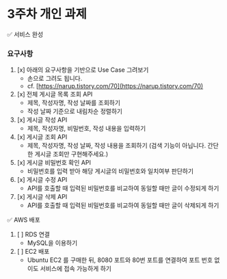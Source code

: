 # 3주차 개인 과제
<aside>
✅ 서비스 완성

</aside>

### **요구사항**

1. [x] 아래의 요구사항을 기반으로 Use Case 그려보기
    - 손으로 그려도 됩니다.
    - cf. [https://narup.tistory.com/70](https://narup.tistory.com/70)
2. [x] 전체 게시글 목록 조회 API
    - 제목, 작성자명, 작성 날짜를 조회하기
    - 작성 날짜 기준으로 내림차순 정렬하기
3. [x] 게시글 작성 API
    - 제목, 작성자명, 비밀번호, 작성 내용을 입력하기
4. [x] 게시글 조회 API
    - 제목, 작성자명, 작성 날짜, 작성 내용을 조회하기
      (검색 기능이 아닙니다. 간단한 게시글 조회만 구현해주세요.)
5. [x] 게시글 비밀번호 확인 API
    - 비밀번호를 입력 받아 해당 게시글의 비밀번호와 일치여부 판단하기
6. [x] 게시글 수정 API
    - API를 호출할 때 입력된 비밀번호를 비교하여 동일할 때만 글이 수정되게 하기
7. [x] 게시글 삭제 API
    - API를 호출할 때 입력된 비밀번호를 비교하여 동일할 때만 글이 삭제되게 하기

<aside>
✅ AWS 배포

</aside>

1. [ ] RDS 연결
    - MySQL을 이용하기
2. [ ] EC2 배포
    - Ubuntu EC2 를 구매한 뒤, 8080 포트와 80번 포트를 연결하여 포트 번호 없이도 서비스에 접속 가능하게 하기